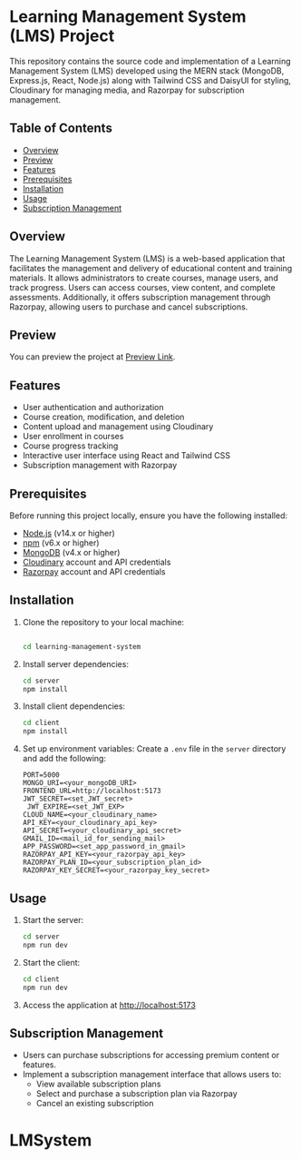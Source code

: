 # Learning Management System (LMS) Project

This repository contains the source code and implementation of a Learning Management System (LMS) developed using the MERN stack (MongoDB, Express.js, React, Node.js) along with Tailwind CSS and DaisyUI for styling, Cloudinary for managing media, and Razorpay for subscription management.

## Table of Contents

- [Overview](#overview)
- [Preview](#preview)
- [Features](#features)
- [Prerequisites](#prerequisites)
- [Installation](#installation)
- [Usage](#usage)
- [Subscription Management](#subscription-management)

## Overview

The Learning Management System (LMS) is a web-based application that facilitates the management and delivery of educational content and training materials. It allows administrators to create courses, manage users, and track progress. Users can access courses, view content, and complete assessments. Additionally, it offers subscription management through Razorpay, allowing users to purchase and cancel subscriptions.

## Preview

You can preview the project at [Preview Link](https://lms-by-sukomal.vercel.app).

## Features

- User authentication and authorization
- Course creation, modification, and deletion
- Content upload and management using Cloudinary
- User enrollment in courses
- Course progress tracking
- Interactive user interface using React and Tailwind CSS
- Subscription management with Razorpay

## Prerequisites

Before running this project locally, ensure you have the following installed:

- [Node.js](https://nodejs.org/) (v14.x or higher)
- [npm](https://www.npmjs.com/) (v6.x or higher)
- [MongoDB](https://www.mongodb.com/) (v4.x or higher)
- [Cloudinary](https://cloudinary.com/) account and API credentials
- [Razorpay](https://razorpay.com/) account and API credentials

## Installation

1. Clone the repository to your local machine:

   ```bash
   
   cd learning-management-system
   ```

2. Install server dependencies:

   ```bash
   cd server
   npm install
   ```

3. Install client dependencies:

   ```bash
   cd client
   npm install
   ```

4. Set up environment variables:
   Create a `.env` file in the `server` directory and add the following:
   ```plaintext
   PORT=5000
   MONGO_URI=<your_mongoDB_URI>
   FRONTEND_URL=http://localhost:5173
   JWT_SECRET=<set_JWT_secret>
    JWT_EXPIRE=<set_JWT_EXP>
   CLOUD_NAME=<your_cloudinary_name>
   API_KEY=<your_cloudinary_api_key>
   API_SECRET=<your_cloudinary_api_secret>
   GMAIL_ID=<mail_id_for_sending_mail>
   APP_PASSWORD=<set_app_password_in_gmail>
   RAZORPAY_API_KEY=<your_razorpay_api_key>
   RAZORPAY_PLAN_ID=<your_subscription_plan_id>
   RAZORPAY_KEY_SECRET=<your_razorpay_key_secret>
   ```

## Usage

1. Start the server:

   ```bash
   cd server
   npm run dev
   ```

2. Start the client:

   ```bash
   cd client
   npm run dev
   ```

3. Access the application at [http://localhost:5173](http://localhost:5173)

## Subscription Management

- Users can purchase subscriptions for accessing premium content or features.
- Implement a subscription management interface that allows users to:
  - View available subscription plans
  - Select and purchase a subscription plan via Razorpay
  - Cancel an existing subscription
# LMSystem
